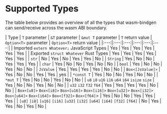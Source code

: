 # Supported Types

The table below provides an overview of all the types that wasm-bindgen can send/receive across the wasm ABI boundary.

| Type | `T` parameter | `&T` parameter | `&mut T` parameter | `T` return value | `Option<T>` parameter | `Option<T>` return value |
|:---:|:---:|:---:|:---:|:---:|:---:|
| Imported `extern Whatever;` JavaScript Types | Yes | Yes | Yes | Yes | Yes | Yes |
| Exported `struct Whatever` Rust Types | Yes | Yes | Yes | Yes | Yes | Yes |
| `str` | No | Yes | No | Yes | Yes | No |
| `String` | Yes | No | No | Yes | Yes | Yes |
| `char` | Yes | No | No | Yes | No | No |
| `bool` | Yes | No | No | Yes | No | No |
| `JsValue` | Yes | Yes | Yes | Yes | No | No |
| `Box<[JsValue]>` | Yes | No | No | Yes | Yes | yes |
| `*const T` | Yes | No | No | Yes | No | No |
| `*mut T` | Yes | No | No | Yes | No | No |
| `u8` `i8` `u16` `i16` `u64` `i64` `isize` `size` | Yes | No | No | Yes | No | No |
| `u32` `i32` `f32` `f64` | Yes | Yes | Yes | Yes | No | No |
| `Box<[u8]>`  `Box<[i8]>` `Box<[u16]>` `Box<[i16]>` `Box<[u32]>` `Box<[i32]>` `Box<[u64]>` `Box<[i64]>` `Box<[f32]>` `Box<[f64]`> | Yes | No | No | Yes | Yes | Yes |
| `[u8]` `[i8]` `[u16]` `[i16]` `[u32]` `[i32]` `[u64]` `[i64]` `[f32]` `[f64]` | No | Yes | Yes | No | Yes | No |
